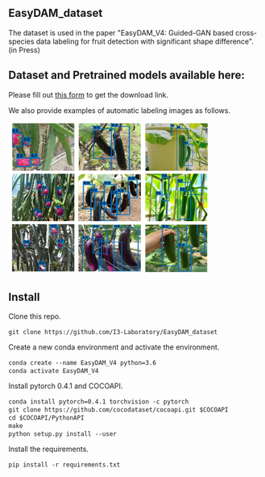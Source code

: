 ## EasyDAM_dataset
The dataset is used in the paper "EasyDAM_V4: Guided-GAN based cross-species data labeling for fruit detection with significant shape difference".  (in Press) 
## Dataset and Pretrained models available here:
Please fill out [this form](https://forms.gle/PFhxjcpQZvq3xvo46) to get the download link.  

We also provide examples of automatic labeling images as follows.  

<img src="https://github.com/I3-Laboratory/EasyDAM_dataset/blob/main/test_picture.jpg" width="400px">  

## Install
 Clone this repo.  
```
git clone https://github.com/I3-Laboratory/EasyDAM_dataset
```  
 Create a new conda environment and activate the environment.
```
conda create --name EasyDAM_V4 python=3.6
conda activate EasyDAM_V4
```
 Install pytorch 0.4.1 and COCOAPI. 
```
conda install pytorch=0.4.1 torchvision -c pytorch
git clone https://github.com/cocodataset/cocoapi.git $COCOAPI
cd $COCOAPI/PythonAPI  
make  
python setup.py install --user   
```
 Install the requirements.  
```
pip install -r requirements.txt
``` 
